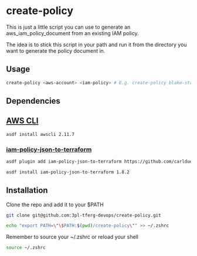 # create-policy

This is just a little script you can use to generate an aws_iam_policy_document from an existing IAM policy.

The idea is to stick this script in your path and run it from the directory you want to generate the policy document in. 

## Usage

```bash
create-policy <aws-account> <iam-policy> # E.g. create-policy blake-staging blake-admin-policy
```

## Dependencies

## [AWS CLI](https://awscli.amazonaws.com/v2/documentation/api/latest/reference/index.html)

```bash
asdf install awscli 2.11.7
```

### [iam-policy-json-to-terraform](https://github.com/flosell/iam-policy-json-to-terraform)

```bash
asdf plugin add iam-policy-json-to-terraform https://github.com/carlduevel/asdf-iam-policy-json-to-terraform.git
```

```bash
asdf install iam-policy-json-to-terraform 1.8.2
```

## Installation

Clone the repo and add it to your $PATH

```bash
git clone git@github.com:3pl-tferg-devops/create-policy.git
```

```bash
echo "export PATH=\"\$PATH:$(pwd)/create-policy\"" >> ~/.zshrc
```

Remember to source your ~/.zshrc or reload your shell

```bash
source ~/.zshrc
```
